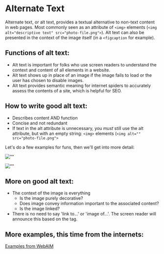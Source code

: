 # Alternate Text

Alternate text, or alt text, provides a textual alternative to non-text content in web pages. Most commonly seen as an attribute of `<img>` elements (`<img alt="descriptive text" src="photo-file.png">`). Alt text can also be presented in the context of the image itself (in a `<figcaption` for example).

## Functions of alt text:
- Alt text is important for folks who use screen readers to understand the context and content of all elements in a website.
- Alt text shows up in place of an image if the image fails to load or the user has chosen to disable images.
- Alt text provides semantic meaning for internet spiders to accurately assess the contents of a site, which is helpful for SEO.

## How to write good alt text:
- Describes content AND function
- Concise and not redundant
- If text in the alt attribute is unnecessary, you *must* still use the alt attribute, but with an empty string:
`<img>` elements (`<img alt="" src="photo-file.png">`

Let's do a few examples for funs, then we'll get into more detail:

![""](http://static.boredpanda.com/blog/wp-content/uploads/2014/05/funny-animals-doing-yoga-18.jpg)

![""](http://boredomtherapy.com/wp-content/uploads/2015/04/22-fake-animal-hybrids.jpg)

## More on good alt text:
- The context of the image is everything
  - Is the image purely decorative?
  - Does image convey information important to the associated content?
  - Is the image linked?
- There is no need to say 'link to...' or 'image of...'. The screen reader will announce this based on the tag.

## More examples, this time from the internets:
[Examples from WebAIM](http://webaim.org/techniques/alttext/)
